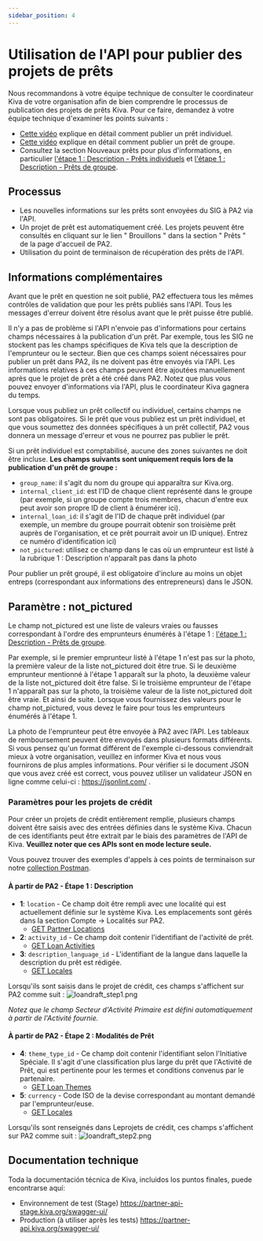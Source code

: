 ```yaml
---
sidebar_position: 4
---
```


# Utilisation de l'API pour publier des projets de prêts
Nous recommandons à votre équipe technique de consulter le coordinateur Kiva de votre organisation afin de bien comprendre le processus de publication des projets de prêts Kiva. Pour ce faire, demandez à votre équipe technique d'examiner les points suivants :
* [Cette vidéo](https://www.youtube.com/watch?v=9gScexv-yZo&amp;t=5s) explique en détail comment publier un prêt individuel.
* [Cette vidéo](https://www.youtube.com/watch?v=KvKUScWF73M&amp;t=1s) explique en détail comment publier un prêt de groupe.
* Consultez la section Nouveaux prêts pour plus d'informations, en particulier [l'étape 1 : Description - Prêts individuels](https://kivapartnerhelpcenter.zendesk.com/hc/en-us/articles/360030919632) et [l'étape 1 : Description - Prêts de groupe](https://kivapartnerhelpcenter.zendesk.com/hc/en-us/articles/360031260191).
 
## Processus
* Les nouvelles informations sur les prêts sont envoyées du SIG à PA2 via l'API.
* Un projet de prêt est automatiquement créé. Les projets peuvent être consultés en cliquant sur le lien " Brouillons " dans la section " Prêts " de la page d'accueil de PA2.
* Utilisation du point de terminaison de récupération des prêts de l'API.

## Informations complémentaires
Avant que le prêt en question ne soit publié, PA2 effectuera tous les mêmes contrôles de validation que pour les prêts publiés sans l'API. Tous les messages d'erreur doivent être résolus avant que le prêt puisse être publié.

Il n'y a pas de problème si l'API n'envoie pas d'informations pour certains champs nécessaires à la publication d'un prêt. Par exemple, tous les SIG ne stockent pas les champs spécifiques de Kiva tels que la description de l'emprunteur ou le secteur. Bien que ces champs soient nécessaires pour publier un prêt dans PA2, ils ne doivent pas être envoyés via l'API. Les informations relatives à ces champs peuvent être ajoutées manuellement après que le projet de prêt a été créé dans PA2. Notez que plus vous pouvez envoyer d'informations via l'API, plus le coordinateur Kiva gagnera du temps.

Lorsque vous publiez un prêt collectif ou individuel, certains champs ne sont pas obligatoires. Si le prêt que vous publiez est un prêt individuel, et que vous soumettez des données spécifiques à un prêt collectif, PA2 vous donnera un message d'erreur et vous ne pourrez pas publier le prêt.

Si un prêt individuel est comptabilisé, aucune des zones suivantes ne doit être incluse. **Les champs suivants sont uniquement requis lors de la publication d'un prêt de groupe :**
* `group_name`: il s'agit du nom du groupe qui apparaîtra sur Kiva.org.
* `internal_client_id`: est l'ID de chaque client représenté dans le groupe (par exemple, si un groupe compte trois membres, chacun d'entre eux peut avoir son propre ID de client à énumérer ici).
* `internal_loan_id`: il s'agit de l'ID de chaque prêt individuel (par exemple, un membre du groupe pourrait obtenir son troisième prêt auprès de l'organisation, et ce prêt pourrait avoir un ID unique). Entrez ce numéro d'identification ici)
* `not_pictured`: utilisez ce champ dans le cas où un emprunteur est listé à la rubrique 1 : Description n'apparaît pas dans la photo

Pour publier un prêt groupé, il est obligatoire d'inclure au moins un objet entreps (correspondant aux informations des entrepreneurs) dans le JSON.

## Paramètre : not_pictured

Le champ not_pictured est une liste de valeurs vraies ou fausses correspondant à l'ordre des emprunteurs énumérés à l'étape 1 : [l'étape 1 : Description - Prêts de groupe](https://kivapartnerhelpcenter.zendesk.com/hc/en-us/articles/360031260191).

Par exemple, si le premier emprunteur listé à l'étape 1 n'est pas sur la photo, la première valeur de la liste not_pictured doit être true. Si le deuxième emprunteur mentionné à l'étape 1 apparaît sur la photo, la deuxième valeur de la liste not_pictured doit être false. Si le troisième emprunteur de l'étape 1 n'apparaît pas sur la photo, la troisième valeur de la liste not_pictured doit être vraie. Et ainsi de suite.
Lorsque vous fournissez des valeurs pour le champ not_pictured, vous devez le faire pour tous les emprunteurs énumérés à l'étape 1.

La photo de l'emprunteur peut être envoyée à PA2 avec l’API. Les tableaux de remboursement peuvent être envoyés dans plusieurs formats différents. Si vous pensez qu'un format différent de l'exemple ci-dessous conviendrait mieux à votre organisation, veuillez en informer Kiva et nous vous fournirons de plus amples informations. Pour vérifier si le document JSON que vous avez créé est correct, vous pouvez utiliser un validateur JSON en ligne comme celui-ci : https://jsonlint.com/ .

### Paramètres pour les projets de crédit

Pour créer un  projets de crédit entièrement remplie, plusieurs champs doivent être saisis avec des entrées définies dans le système Kiva. Chacun de ces identifiants peut être extrait par le biais des paramètres de l'API de Kiva. **Veuillez noter que ces APIs sont en mode lecture seule.**

Vous pouvez trouver des exemples d'appels à ces points de terminaison sur notre [collection Postman](https://github.com/kiva/fps-sdk/tree/main/samples/postman).

#### À partir de PA2 - Étape 1 : Description
* **1**: `location` - Ce champ doit être rempli avec une localité qui est actuellement définie sur le système Kiva. Les emplacements sont gérés dans la section Compte -> Localités sur PA2.
    * [GET Partner Locations](https://partner-api.k1.kiva.org/swagger-ui/#/partner-configurations/locationConfigsRouteUsingGET)
* **2**: `activity_id` - Ce champ doit contenir l'identifiant de l'activité de prêt.
    * [GET Loan Activities](https://partner-api.k1.kiva.org/swagger-ui/#/partner-configurations/activityConfigsRouteUsingGET)
* **3**: `description_language_id` - L'identifiant de la langue dans laquelle la description du prêt est rédigée.
    * [GET Locales](https://partner-api.k1.kiva.org/swagger-ui/#/partner-configurations/localeConfigsRouteUsingGET)

Lorsqu'ils sont saisis dans le projet de crédit, ces champs s'affichent sur PA2 comme suit :
![loandraft_step1.png](@site/static/img/pa2/loandraft_step1.png)

*Notez que le champ Secteur d'Activité Primaire est défini automatiquement à partir de l'Activité fournie.*

#### À partir de PA2 - Étape 2 : Modalités de Prêt
* **4**: `theme_type_id` - Ce champ doit contenir l'identifiant selon l'Initiative Spéciale. Il s'agit d'une classification plus large du prêt que l'Activité de Prêt, qui est pertinente pour les termes et conditions convenus par le partenaire.
    * [GET Loan Themes](https://partner-api.k1.kiva.org/swagger-ui/#/partner-configurations/themeConfigsRouteUsingGET)
* **5**: `currency` - Code ISO de la devise correspondant au montant demandé par l'emprunteur/euse.
    * [GET Locales](https://partner-api.k1.kiva.org/swagger-ui/#/partner-configurations/localeConfigsRouteUsingGET)

Lorsqu'ils sont renseignés dans Leprojets de crédit, ces champs s'affichent sur PA2 comme suit :
![loandraft_step2.png](@site/static/img/pa2/loandraft_step2.png)

## Documentation technique
Toda la documentación técnica de Kiva, incluidos los puntos finales, puede encontrarse aquí:
* Environnement de test (Stage) https://partner-api-stage.kiva.org/swagger-ui/
* Production (à utiliser après les tests)  https://partner-api.kiva.org/swagger-ui/
